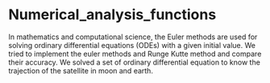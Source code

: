 # Numerical_analysis_functions
In mathematics and computational science, the Euler methods are used for solving ordinary differential equations (ODEs) with a given initial value.
We tried to implement the euler methods and Runge Kutte method and compare their accuracy. We solved a set of ordinary differential equation to know the trajection of the satellite in moon and earth.

<img src="">
